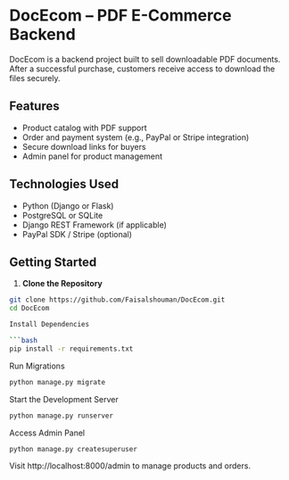 # DocEcom – PDF E-Commerce Backend

DocEcom is a backend project built to sell downloadable PDF documents. After a successful purchase, customers receive access to download the files securely.

## Features

- Product catalog with PDF support
- Order and payment system (e.g., PayPal or Stripe integration)
- Secure download links for buyers
- Admin panel for product management

## Technologies Used

- Python (Django or Flask)
- PostgreSQL or SQLite
- Django REST Framework (if applicable)
- PayPal SDK / Stripe (optional)

## Getting Started

1. **Clone the Repository**
```bash
git clone https://github.com/Faisalshouman/DocEcom.git
cd DocEcom

Install Dependencies

```bash
pip install -r requirements.txt

```

Run Migrations

```bash
python manage.py migrate

```
Start the Development Server

```bash
python manage.py runserver
```

Access Admin Panel

```bash
python manage.py createsuperuser
```

Visit http://localhost:8000/admin to manage products and orders.

